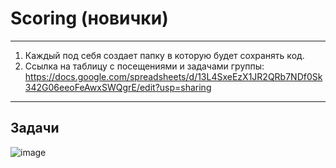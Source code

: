 # Scoring (новички)
----------------------------
1. Каждый под себя создает папку в которую будет сохранять код.
2. Ссылка на таблицу с посещениями и задачами группы:
https://docs.google.com/spreadsheets/d/13L4SxeEzX1JR2QRb7NDf0Sk342G06eeoFeAwxSWQgrE/edit?usp=sharing

-----------------------------
Задачи
-----------------------------

![image](https://github.com/Mikhail-068/Scoring/assets/82748554/b3095147-8ae9-4a9f-b2b9-94718a9ac8bd)
